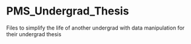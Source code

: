 # PMS_Undergrad_Thesis
Files to simplify the life of another undergrad with data manipulation for their undergrad thesis
